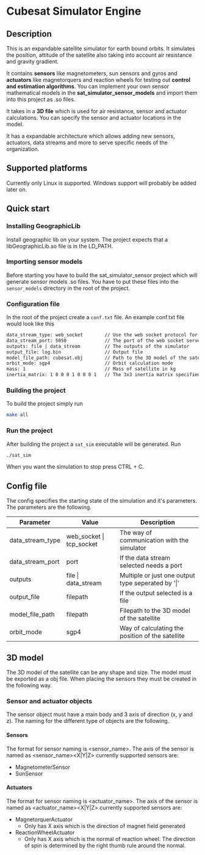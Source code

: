 # Cubesat Simulator Engine

## Description
This is an expandable satellite simulator for earth bound orbits. It simulates the position, attitude of the satellite also taking into account air resistance and gravity gradient.

It contains <b>sensors</b> like magnetometers, sun sensors and gyros and <b>actuators</b> like magnetorquers and reaction wheels for testing out <b>control and estimation algorithms</b>. You can implement your own sensor mathematical models in the <b>sat_simulator_sensor_models</b> and import them into this project as .so files.

It takes in a <b>3D file</b> which is used for air resistance, sensor and actuator calculations. You can specify the sensor and actuator locations in the model.

It has a expandable architecture which allows adding new sensors, actuators, data streams and more to serve specific needs of the organization.

## Supported platforms
Currently only Linux is supported. Windows support will probably be added later on.

## Quick start

### Installing GeographicLib
Install geographic lib on your system. The project expects that a libGeographicLib.so file is in the LD_PATH.

### Importing sensor models
Before starting you have to build the sat_simulator_sensor project which will generate sensor models .so files. You have to put these files into the ```sensor_models``` directory in the root of the project.

### Configuration file
In the root of the project create a ```conf.txt``` file. An example conf.txt file would look like this
```txt
data_stream_type: web_socket        // Use the web socket protocol for controlling the simulator
data_stream_port: 5050              // The port of the web socket server
outputs: file | data_stream         // The outputs of the simulator
output_file: log.bin                // Output file
model_file_path: cubesat.obj        // Path to the 3D model of the satellite
orbit_mode: sgp4                    // Orbit calculation mode
mass: 1                             // Mass of satellite in kg
inertia_matrix: 1 0 0 0 1 0 0 0 1   // The 3x3 inertia matrix specified row by row from left to right
```

### Building the project
To build the project simply run
```bash
make all
```

### Run the project
After building the project a ```sat_sim``` executable will be generated. Run
```bash
./sat_sim
```
When you want the simulation to stop press CTRL + C.

## Config file
The config specifies the starting state of the simulation and it's parameters. The parameters are the following.

Parameter        | Value                    | Description
-----------------|--------------------------|------------
data_stream_type | web_socket \| tcp_socket | The way of communication with the simulator
data_stream_port | port                     | If the data stream selected needs a port
outputs          | file \| data_stream      | Multiple or just one output type seperated by '\|'
output_file      | filepath                 | If the output selected is a file
model_file_path  | filepath                 | Filepath to the 3D model of the satellite
orbit_mode       | sgp4                     | Way of calculating the position of the satellite

## 3D model
The 3D model of the satellite can be any shape and size. The model must be exported as a obj file. When placing the sensors they must be created in the following way.

### Sensor and actuator objects
The sensor object must have a main body and 3 axis of direction (x, y and z). The naming for the different type of objects are the following.

#### Sensors
The format for sensor naming is <sensor_name><number>. The axis of the sensor is named as <sensor_name><X|Y|Z><number> currently supported sensors are:
- MagnetometerSensor
- SunSensor

#### Actuators
The format for sensor naming is <actuator_name><number>. The axis of the sensor is named as <actuator_name><X|Y|Z><number> currently supported sensors are:
- MagnetorquerActuator
    - Only has X axis which is the direction of magnet field generated
- ReactionWheelActuator
    - Only has X axis which is the normal of reaction wheel. The direction of spin is determined by the right thumb rule around the normal.
